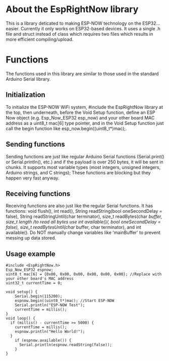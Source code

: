 # About the EspRightNow library
This is a library deticated to making ESP-NOW technology on the ESP32... easier. Currently it only works on ESP32-based devices.
    It uses a single .h file and struct instead of class which requires two files which results in more efficient compiling/upload.
# Functions
The functions used in this library are similar to those used in the standard Arduino Serial library.
## Initialization
To initialize the ESP-NOW WiFi system, #include the EspRightNow library at the top, then underneath, before the Void Setup function, define an ESP Now object (e.g. Esp_Now_ESP32 esp_now) and your other board MAC address as a uint8_t mac[6] type pointer, and in the Void Setup function just call the begin function like esp_now.begin((uint8_t*)mac);.
## Sending functions
Sending functions are just like regular Arduino Serial functions (Serial.print() or Serial.println(), etc.) and if the payload is over 250 bytes, it will be sent in chunks. It supports most variable types (most integers, unsigned integers, Arduino strings, and C strings); These functions are blocking but they happen very fast anyway.
## Receiving functions
Receiving functions are also just like the regular Serial functions. It has functions: void flush(), int read(), String readString(bool oneSecondDelay = false), String readStringUntil(char terminator), size_t readBytes(char *buffer, size_t length /*to read all bytes use int available()*/, bool oneSecondDelay = false), size_t readBytesUntil(char* buffer, char terminator), and int available(). Do NOT manually change variables like 'mainBuffer' to prevent messing up data stored.
## Usage example
```
#include <EspRightNow.h>
Esp_Now_ESP32 espnow;
uint8_t mac[6] = {0x00, 0x00, 0x00, 0x00, 0x00, 0x00}; //Replace with your other board's MAC address
uint32_t currentTime = 0;

void setup() {
    Serial.begin(115200);
    espnow.begin((uint8_t*)mac); //Start ESP-NOW
    Serial.println("ESP-NOW Test");
    currentTime = millis();
}
void loop() {
  if (millis() - currentTime >= 5000) {
    currentTime = millis();
    espnow.println("Hello World!");
  }
    if (espnow.available()) {
      Serial.println(espnow.readString(false));
    }
}
```
